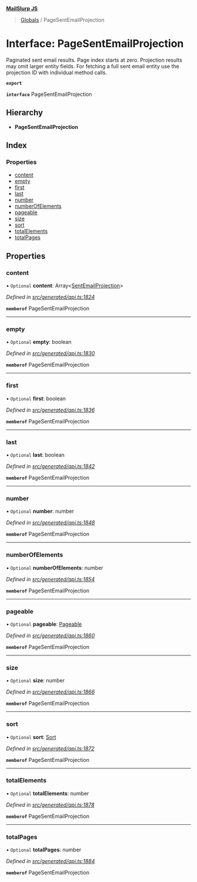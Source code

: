 **[MailSlurp JS](../README.md)**

> [Globals](../README.md) / PageSentEmailProjection

# Interface: PageSentEmailProjection

Paginated sent email results. Page index starts at zero. Projection results may omit larger entity fields. For fetching a full sent email entity use the projection ID with individual method calls.

**`export`** 

**`interface`** PageSentEmailProjection

## Hierarchy

* **PageSentEmailProjection**

## Index

### Properties

* [content](pagesentemailprojection.md#content)
* [empty](pagesentemailprojection.md#empty)
* [first](pagesentemailprojection.md#first)
* [last](pagesentemailprojection.md#last)
* [number](pagesentemailprojection.md#number)
* [numberOfElements](pagesentemailprojection.md#numberofelements)
* [pageable](pagesentemailprojection.md#pageable)
* [size](pagesentemailprojection.md#size)
* [sort](pagesentemailprojection.md#sort)
* [totalElements](pagesentemailprojection.md#totalelements)
* [totalPages](pagesentemailprojection.md#totalpages)

## Properties

### content

• `Optional` **content**: Array\<[SentEmailProjection](sentemailprojection.md)>

*Defined in [src/generated/api.ts:1824](https://github.com/mailslurp/mailslurp-client/blob/ff09436/src/generated/api.ts#L1824)*

**`memberof`** PageSentEmailProjection

___

### empty

• `Optional` **empty**: boolean

*Defined in [src/generated/api.ts:1830](https://github.com/mailslurp/mailslurp-client/blob/ff09436/src/generated/api.ts#L1830)*

**`memberof`** PageSentEmailProjection

___

### first

• `Optional` **first**: boolean

*Defined in [src/generated/api.ts:1836](https://github.com/mailslurp/mailslurp-client/blob/ff09436/src/generated/api.ts#L1836)*

**`memberof`** PageSentEmailProjection

___

### last

• `Optional` **last**: boolean

*Defined in [src/generated/api.ts:1842](https://github.com/mailslurp/mailslurp-client/blob/ff09436/src/generated/api.ts#L1842)*

**`memberof`** PageSentEmailProjection

___

### number

• `Optional` **number**: number

*Defined in [src/generated/api.ts:1848](https://github.com/mailslurp/mailslurp-client/blob/ff09436/src/generated/api.ts#L1848)*

**`memberof`** PageSentEmailProjection

___

### numberOfElements

• `Optional` **numberOfElements**: number

*Defined in [src/generated/api.ts:1854](https://github.com/mailslurp/mailslurp-client/blob/ff09436/src/generated/api.ts#L1854)*

**`memberof`** PageSentEmailProjection

___

### pageable

• `Optional` **pageable**: [Pageable](pageable.md)

*Defined in [src/generated/api.ts:1860](https://github.com/mailslurp/mailslurp-client/blob/ff09436/src/generated/api.ts#L1860)*

**`memberof`** PageSentEmailProjection

___

### size

• `Optional` **size**: number

*Defined in [src/generated/api.ts:1866](https://github.com/mailslurp/mailslurp-client/blob/ff09436/src/generated/api.ts#L1866)*

**`memberof`** PageSentEmailProjection

___

### sort

• `Optional` **sort**: [Sort](sort.md)

*Defined in [src/generated/api.ts:1872](https://github.com/mailslurp/mailslurp-client/blob/ff09436/src/generated/api.ts#L1872)*

**`memberof`** PageSentEmailProjection

___

### totalElements

• `Optional` **totalElements**: number

*Defined in [src/generated/api.ts:1878](https://github.com/mailslurp/mailslurp-client/blob/ff09436/src/generated/api.ts#L1878)*

**`memberof`** PageSentEmailProjection

___

### totalPages

• `Optional` **totalPages**: number

*Defined in [src/generated/api.ts:1884](https://github.com/mailslurp/mailslurp-client/blob/ff09436/src/generated/api.ts#L1884)*

**`memberof`** PageSentEmailProjection
